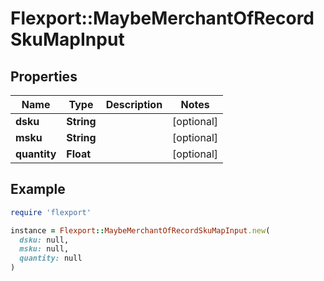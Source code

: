 # Flexport::MaybeMerchantOfRecordSkuMapInput

## Properties

| Name | Type | Description | Notes |
| ---- | ---- | ----------- | ----- |
| **dsku** | **String** |  | [optional] |
| **msku** | **String** |  | [optional] |
| **quantity** | **Float** |  | [optional] |

## Example

```ruby
require 'flexport'

instance = Flexport::MaybeMerchantOfRecordSkuMapInput.new(
  dsku: null,
  msku: null,
  quantity: null
)
```

